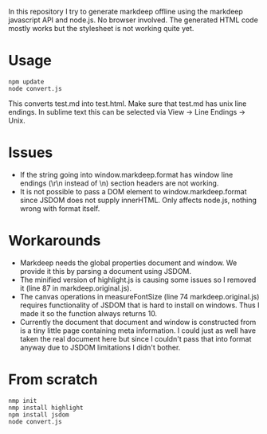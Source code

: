In this repository I try to generate markdeep offline using the markdeep javascript API and node.js. No browser involved.
The generated HTML code mostly works but the stylesheet is not working quite yet.

Usage
=====
~~~~~~~~~~
npm update
node convert.js
~~~~~~~~~~
This converts test.md into test.html. Make sure that test.md has unix line endings. In sublime text this can be selected via View -> Line Endings -> Unix.

Issues
======
* If the string going into window.markdeep.format has window line endings (\r\n instead of \n) section headers are not working.
* It is not possible to pass a DOM element to window.markdeep.format since JSDOM does not supply innerHTML. Only affects node.js, nothing wrong with format itself.

Workarounds
===========
* Markdeep needs the global properties document and window. We provide it this by parsing a document using JSDOM.
* The minified version of highlight.js is causing some issues so I removed it (line 87 in markdeep.original.js).
* The canvas operations in measureFontSize (line 74 markdeep.original.js) requires functionality of JSDOM that is hard to install on windows. Thus I made it so the function always returns 10.
* Currently the document that document and window is constructed from is a tiny little page containing meta information. I could just as well have taken the real document here but since I couldn't pass that into format anyway due to JSDOM limitations I didn't bother.

From scratch
============
~~~~~~~~~~
nmp init
nmp install highlight
npm install jsdom
node convert.js
~~~~~~~~~~
